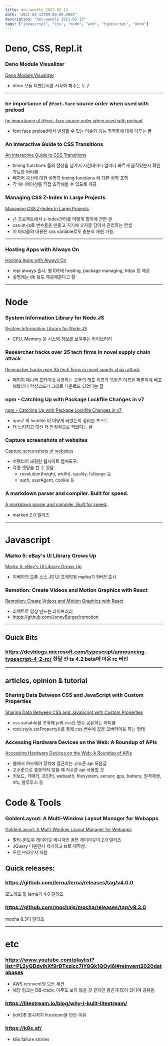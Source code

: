 ```yaml
---
title: dev-weekly 2021-02-13
date: "2021-02-13T09:00:00.000Z"
description: "dev-weekly 2021-02-13"
tags: ["javascript", "css", "node", "web", "typescript", "deno"]
---
```


# Deno, CSS, Repl.it

### Deno Module Visualizer
<a href="https://deno-visualizer.danopia.net/" target="_blank">Deno Module Visualizer</a>
- deno 모듈 디펜던시를 시각화 해주는 도구

<hr>

### he importance of `@font-face` source order when used with preload
<a href="https://nooshu.github.io/blog/2021/01/23/the-importance-of-font-face-source-order-when-used-with-preload/" target="_blank">he importance of `@font-face` source order when used with preload</a>
- font face preload에서 발생할 수 있는 이슈와 성능 최적화에 대해 다루는 글

### An Interactive Guide to CSS Transitions
<a href="https://www.joshwcomeau.com/animation/css-transitions/" target="_blank">An Interactive Guide to CSS Transitions</a>
- timing functions 들의 잔상을 남겨서 시간대마다 얼마나 빠르게 움직였는지 확인 가능한 아티클
- 베지어 곡선에 대한 설명과 timing functions 에 대한 설명 포함
- 각 애니메이션를 직접 조작해볼 수 있도록 제공

### Managing CSS Z-Index In Large Projects
<a href="https://www.smashingmagazine.com/2021/02/css-z-index-large-projects/" target="_blank">Managing CSS Z-Index In Large Projects</a>
- 큰 프로젝트에서 z-index관리를 어떻게 할까에 관한 글
- css-in-js로 변수들을 만들고 거기에 숫자들 담아서 관리하는 컨셉
- 이 아티클의 내용은 css variable로도 충분히 재현 가능.

<hr>

### Hosting Apps with Always On
<a href="https://blog.repl.it/alwayson" target="_blank">Hosting Apps with Always On</a>
- repl always 출시. 웹 IDE에 hosting, package managing, https 등 제공
- 설명에는 db 등도 제공해준다고 함

<hr>

# Node

### System Information Library for Node.JS
<a href="https://github.com/sebhildebrandt/systeminformation" target="_blank">System Information Library for Node.JS</a>
- CPU, Memory 등 시스템 정보를 보여주는 라이브러리

### Researcher hacks over 35 tech firms in novel supply chain attack
<a href="https://www.bleepingcomputer.com/news/security/researcher-hacks-over-35-tech-firms-in-novel-supply-chain-attack/" target="_blank">Researcher hacks over 35 tech firms in novel supply chain attack</a>
- 패키지 매니저 프라이빗 사용하는 곳들의 레포 이름과 똑같은 이름을 퍼블릭에 배포해봤더니 악성코드가 그대로 다운로드 되었다는 글

### npm - Catching Up with Package Lockfile Changes in v7
<a href="https://nitayneeman.com/posts/catching-up-with-package-lockfile-changes-in-npm-v7/" target="_blank">npm - Catching Up with Package Lockfile Changes in v7</a>
- npm7 의 lockfile 이 어떻게 바꼈는지 정리한 포스트
- 더 느려지고 대신 더 안정적으로 되었다는 글

### Capture screenshots of websites
<a href="https://github.com/sindresorhus/capture-website" target="_blank">Capture screenshots of websites</a>
- 퍼펫티어 래핑한 웹사이트 캡쳐도구.
- 각종 셋팅을 할 수 있음
	- resolution(height, width), quality, fullpage 등
	- auth, userAgent, cookie 등

### A markdown parser and compiler. Built for speed.
<a href="https://github.com/markedjs/marked" target="_blank">A markdown parser and compiler. Built for speed.</a>
- marked 2.0 릴리즈

<hr>

# Javascript

### Marko 5: eBay's UI Library Grows Up
<a href="https://tech.ebayinc.com/engineering/ebay-launches-marko-5/" target="_blank">Marko 5: eBay's UI Library Grows Up</a>
- 이베이의 오픈 소스 JS UI 프레임웤 marko가 5버전 출시

### Remotion: Create Videos and Motion Graphics with React
<a href="https://www.remotion.dev/" target="_blank">Remotion: Create Videos and Motion Graphics with React</a>
- 리액트로 영상 만드는 라이브러리
- https://github.com/JonnyBurger/remotion

<hr>

## Quick Bits
### https://devblogs.microsoft.com/typescript/announcing-typescript-4-2-rc/ 한달 전 ts 4.2 beta에 이은 rc 버전

<hr>

## articles, opinion & tutorial

### Sharing Data Between CSS and JavaScript with Custom Properties
<a href="https://christianheilmann.com/2021/02/08/sharing-data-between-css-and-javascript-using-custom-properties/" target="_blank">Sharing Data Between CSS and JavaScript with Custom Properties</a>
- css variable을 조작해 js와 css간 변수 공유하는 아티클
- root.style.setProperty()를 통해 css 변수에 값을 오버라이트 하는 형태

### Accessing Hardware Devices on the Web: A Roundup of APIs
<a href="https://web.dev/devices-introduction/" target="_blank">Accessing Hardware Devices on the Web: A Roundup of APIs</a>
- 웹에서 하드웨어 장치에 접근하는 고소준 api 모음글
- 고수준으로 충분하지 않을 때 저수준 api 사용할 것
- 키보드, 카메라, 프린터, webauth, filesystem, sensor, gps, battery, 원격재생, nfc, 블루투스 등

# Code & Tools

### GoldenLayout: A Multi-Window Layout Manager for Webapps
<a href="https://golden-layout.com/" target="_blank">GoldenLayout: A Multi-Window Layout Manager for Webapps</a>
- 멀티-윈도우 레이아웃 메니저인 골든 레이아웃이 2.0 릴리즈
- JQuery 디펜던시 제거하고 ts로 재작성.
- 모던 브라우저 지원

## Quick releases:

### https://github.com/lerna/lerna/releases/tag/v4.0.0  
모노레포 툴 lerna가 4.0 릴리즈

### https://github.com/mochajs/mocha/releases/tag/v8.3.0
mocha 8.3이 릴리즈

<hr>

# etc

### https://www.youtube.com/playlist?list=PL2yQDdvlhXf9rDTxzIcc7jY8Qk1QOyl6i#reinvent2020databases
- AWS re:invent의 모든 세션
- 해당 링크는 DB-track. 아무도 보지 않을 것 같지만 좋은게 많이 있다며 공유됨

### https://litestream.io/blog/why-i-built-litestream/
- boltDB 창시자가 litesteam을 만든 이유

### https://k8s.af/
- k8s failure stories